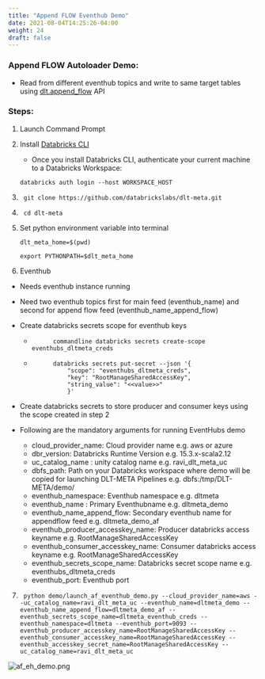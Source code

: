 ```yaml
---
title: "Append FLOW Eventhub Demo"
date: 2021-08-04T14:25:26-04:00
weight: 24
draft: false
---
```


### Append FLOW Autoloader Demo:
- Read from different eventhub topics and write to same target tables using [dlt.append_flow](https://docs.databricks.com/en/delta-live-tables/flows.html#append-flows) API

### Steps:
1. Launch Command Prompt

2. Install [Databricks CLI](https://docs.databricks.com/dev-tools/cli/index.html)
    - Once you install Databricks CLI, authenticate your current machine to a Databricks Workspace:
    
    ```commandline
    databricks auth login --host WORKSPACE_HOST
    ```

3. ```commandline
    git clone https://github.com/databrickslabs/dlt-meta.git 
    ```

4. ```commandline
    cd dlt-meta
    ```
5. Set python environment variable into terminal
    ```commandline
    dlt_meta_home=$(pwd)
    ```
    ```commandline
    export PYTHONPATH=$dlt_meta_home
    ```
6. Eventhub
- Needs eventhub instance running
- Need two eventhub topics first for main feed (eventhub_name) and second for append flow feed (eventhub_name_append_flow)
- Create databricks secrets scope for eventhub keys
    - ```
            commandline databricks secrets create-scope eventhubs_dltmeta_creds
        ```
    - ```commandline 
            databricks secrets put-secret --json '{
                "scope": "eventhubs_dltmeta_creds",
                "key": "RootManageSharedAccessKey",
                "string_value": "<<value>>"
                }' 
        ```
- Create databricks secrets to store producer and consumer keys using the scope created in step 2 

- Following are the mandatory arguments for running EventHubs demo
    - cloud_provider_name: Cloud provider name e.g. aws or azure 
    - dbr_version:  Databricks Runtime Version e.g. 15.3.x-scala2.12
    - uc_catalog_name : unity catalog name e.g. ravi_dlt_meta_uc
    - dbfs_path: Path on your Databricks workspace where demo will be copied for launching DLT-META Pipelines e.g. dbfs:/tmp/DLT-META/demo/ 
    - eventhub_namespace: Eventhub namespace e.g. dltmeta
    - eventhub_name : Primary Eventhubname e.g. dltmeta_demo
    - eventhub_name_append_flow: Secondary eventhub name for appendflow feed e.g. dltmeta_demo_af
    - eventhub_producer_accesskey_name: Producer databricks access keyname e.g. RootManageSharedAccessKey
    - eventhub_consumer_accesskey_name: Consumer databricks access keyname e.g. RootManageSharedAccessKey
    - eventhub_secrets_scope_name: Databricks secret scope name e.g. eventhubs_dltmeta_creds
    - eventhub_port: Eventhub port

7. ```commandline 
    python demo/launch_af_eventhub_demo.py --cloud_provider_name=aws --uc_catalog_name=ravi_dlt_meta_uc --eventhub_name=dltmeta_demo --eventhub_name_append_flow=dltmeta_demo_af --eventhub_secrets_scope_name=dltmeta_eventhub_creds --eventhub_namespace=dltmeta --eventhub_port=9093 --eventhub_producer_accesskey_name=RootManageSharedAccessKey --eventhub_consumer_accesskey_name=RootManageSharedAccessKey --eventhub_accesskey_secret_name=RootManageSharedAccessKey --uc_catalog_name=ravi_dlt_meta_uc
    ```

![af_eh_demo.png](/images/af_eh_demo.png)
